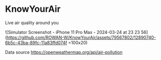 # KnowYourAir
Live air quality around you

![Simulator Screenshot - iPhone 11 Pro Max - 2024-03-24 at 23 23 56](https://github.com/ROWAN-W/KnowYourAir/assets/79567802/12890740-6b5c-43ba-89fc-11a83ffd074f =100x20)

Data source https://openweathermap.org/api/air-pollution
